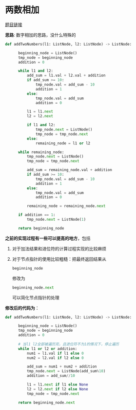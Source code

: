 # 两数相加

[题目链接](https://leetcode-cn.com/problems/add-two-numbers/)

**思路**: 数字相加的思路，没什么特殊的


```python
def addTwoNumbers(l1: ListNode, l2: ListNode) -> ListNode:

      beginning_node = ListNode()
      tmp_node = beginning_node
      addition = 0

      while l1 and l2:
          add_sum = l1.val + l2.val + addition
          if add_sum >= 10:
              tmp_node.val = add_sum - 10
              addition = 1
          else:
              tmp_node.val = add_sum
              addition = 0

          l1 = l1.next
          l2 = l2.next

          if l1 and l2:
              tmp_node.next = ListNode()
              tmp_node = tmp_node.next
          else:
              remaining_node = l1 or l2

      while remaining_node:
          tmp_node.next = ListNode()
          tmp_node = tmp_node.next

          add_sum = remaining_node.val + addition
          if add_sum >= 10:
              tmp_node.val = add_sum - 10
              addition = 1
          else:
              tmp_node.val = add_sum
              addition = 0

          remaining_node = remaining_node.next

      if addition == 1:
          tmp_node.next = ListNode(1)

      return beginning_node
```

**之前的实现过程有一些可以提高的地方**，包括

1. 对于加法结果和进位符的计算过程实现的比较麻烦
2. 对于节点指针的使用比较粗糙：把最终返回结果从

     ```python
     beginning_node
     ```
     
     修改为
     
      ```python
     beginning_node.next
     ```
     
     可以简化节点指针的处理
     
**修改后的代码为**：


```python
def addTwoNumbers(l1: ListNode, l2: ListNode) -> ListNode:

      beginning_node = ListNode()
      tmp_node = beginning_node
      addition = 0
      
      # 当l1 l2全部被遍历完，且进位符不为1的情况下，停止遍历
      while l1 or l2 or addition:
          num1 = l1.val if l1 else 0
          num2 = l2.val if l2 else 0

          add_sum = num1 + num2 + addition
          tmp_node.next = ListNode(add_sum%10)
          addition = add_sum//10

          l1 = l1.next if l1 else None
          l2 = l2.next if l2 else None
          tmp_node = tmp_node.next

      return beginning_node.next
```
